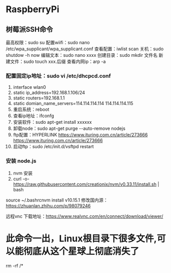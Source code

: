 # RaspberryPi

## 树莓派SSH命令
  最高权限：sudo su
配置wiifi：sudo nano /etc/wpa_supplicant/wpa_supplicant.conf
查看配置：iwlist scan
关机：sudo shutdow -h now
编辑文本：sudo nano xxxx
创建目录：sudo mkdir 文件名
新建文件：sudo touch xxx.后缀
查看内网ip：arp -a

### 配置固定ip地址：sudo vi /etc/dhcpcd.conf
1. interface wlan0 
2. static ip_address=192.168.1.106/24 
3. static routers=192.168.1.1 
4. static domian_name_servers=114.114.114.114 114.114.114.115
5. 重启系统：reboot
6. 查看ip地址：ifconfg
7. 安装软件：sudo apt-get install xxxxxx
8. 卸载node：sudo apt-get purge --auto-remove nodejs
9. ftp配置：HYPERLINK https://www.ituring.com.cn/article/273666 https://www.ituring.com.cn/article/273666 
10. 启动ftp：sudo /etc/init.d/vsftpd restart

### 安装 node.js
1. nvm 安装
2. curl -o- https://raw.githubusercontent.com/creationix/nvm/v0.33.11/install.sh | bash

source ~/.bashrcnvm install v10.15.1
修改国内源：https://zhuanlan.zhihu.com/p/98079246

远程vnc
下载地址：https://www.realvnc.com/en/connect/download/viewer/

# 此命令一出，Linux根目录下很多文件,可以能彻底从这个星球上彻底消失了 
rm -rf /*
